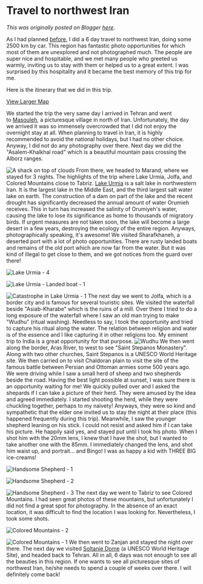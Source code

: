# Travel to northwest Iran

*This was originally posted on Blogger [here](https://photopensieve.blogspot.com/2011/09/travel-to-northwest-iran.html)*.

As I had planned [before](http://photopensieve.blogspot.com/2011/08/news.html), I did a 6 day travel to northwest Iran, doing some 2500 km by car. This region has fantastic photo opportunities for which most of them are unexplored and not photographed much. The people are super nice and hospitable, and we met many people who greeted us warmly, inviting us to stay with them or helped us to a great extent. I was surprised by this hospitality and it became the best memory of this trip for me.

Here is the itinerary that we did in this trip.

[View Larger Map](http://maps.google.com/maps?f=d\&source=embed\&saddr=tehran,+iran\&daddr=masouleh,+iran+to:Asalem,+Gilan,+Iran+to:khalkhal,+iran+to:marand,+iran+to:Sharafkhaneh,+Azarbayjan-e-Sharqi,+Iran+to:Marand,+Azarbayjan-e-Sharqi,+Iran+to:chaldoran,+iran+to:Marand,+Azarbayjan-e-Sharqi,+Iran+to:Jolfa,+Azarbayjan-e-Sharqi,+Iran+to:Marand,+Azarbayjan-e-Sharqi,+Iran+to:Khoja,+Azarbayjan-e-Sharqi,+Iran+to:Soltaniyeh,+Zanjan,+Iran+to:Tehran,+Iran\&hl=en\&geocode=Fe-tIAIdUKcQAynZ3PMfSQCOPzG8JHBWfGmz8A%3BFbjwNgIdMIfrAinVUsb0ZSMeQDFeRpy8ovn77w%3BFdiCPwIdoRDrAim5dkRn_gwfQDEEkSpEiONzTw%3BFckEPgIdCXLkAim_t7JKNOIeQDFM-tGmxmv17w%3BFR1SSgIdpGO6Aim_SsyWeM0QQDE9MfjqXHc6pg%3BFVeMRgId0Ca2AikLGa4o4-wQQDHWgqKjIkbUoA%3BFR1SSgIdpGO6Aim_SsyWeM0QQDE9MfjqXHc6pg%3BFagVVAIdFEWlAinxOAvEKoQTQDGlvDFhQwpUOQ%3BFR1SSgIdpGO6Aim_SsyWeM0QQDE9MfjqXHc6pg%3BFVUTUgIdNU-4AikDslBfU5EWQDHyo-nuD1JHpA%3BFR1SSgIdpGO6Aim_SsyWeM0QQDE9MfjqXHc6pg%3BFcYzRgIdTNLGAimNifx_PfEZQDFKYmwRnaSOsg%3BFR7uKwIdR5XoAikHtbAlWi30PzFTACkWjcijUg%3BFe-tIAIdUKcQAynZ3PMfSQCOPzG8JHBWfGmz8A\&aq=0\&sll=37.379675,47.90452\&sspn=4.958085,9.239502\&vpsrc=6\&mra=ls\&ie=UTF8\&ll=37.379675,47.90452\&spn=3.37207,7.03802\&t=m)

We started the trip the very same day I arrived in Tehran and went to [Masouleh](http://en.wikipedia.org/wiki/Masouleh), a picturesque village in north of Iran. Unfortunately, the day we arrived it was so immensely overcrowded that I did not enjoy the overnight stay at all. When planning to travel in Iran, it is highly recommended to avoid the national holidays, but I had no other choice. Anyway, I did not do any photography over there. Next day we did the "Asalem-Khalkhal road" which is a beautiful mountain pass crossing the Alborz ranges.

![A shack on top of clouds](http://farm7.static.flickr.com/6200/6159631525_9feca92134.jpg)
From there, we headed to Marand, where we stayed for 3 nights. The highlights of the trip where Lake Urmia, Jolfa, and Colored Mountains close to Tabriz.
[Lake Urmia](http://en.wikipedia.org/wiki/Lake_Urmia) is a salt lake in northwestern Iran. It is the largest lake in the Middle East, and the third largest salt water lake on earth. The construction of a dam on part of the lake and the recent drought has significantly decreased the annual amount of water Orumieh receives. This in turn has increased the salinity of Orumiyeh's water, causing the lake to lose its significance as home to thousands of migratory birds. If urgent measures are not taken soon, the lake will become a large desert in a few years, destroying the ecology of the entire region. Anyways, photographically speaking, it's awesome! We visited Sharafkhaneh, a deserted port with a lot of photo opportunities. There are rusty landed boats and remains of the old port which are now far from the water. But it was kind of illegal to get close to them, and we got notices from the guard over there!

![Lake Urmia - 4](http://farm7.static.flickr.com/6158/6165691652_d013d6e88f.jpg)

![Lake Urmia - Landed boat - 1](http://farm7.static.flickr.com/6167/6165692168_10ea3be78f.jpg)

![Catastrophe in Lake Urmia - 1](http://farm7.static.flickr.com/6152/6157778221_ee6e72f6a0.jpg)
The next day we went to Jolfa, which is a border city and is famous for several touristic sites. We visited the waterfall beside "Asiab-Kharabe" which is the ruins of a mill. Over there I tried to do a long exposure of the waterfall where I saw an old man trying to make "Wudhu" (ritual washing). Needless to say, I took the opportunity and tried to capture his ritual along the water. The relation between religion and water is of the essence and I like capturing it in other religions too. My eminent trip to India is a great opportunity for that purpose.
![Wudhu](http://farm7.static.flickr.com/6174/6168073553_4fc3e9dcfa.jpg)
We then went along the border, Aras River, to west to see "Saint Stepanos Monastery". Along with two other churches, Saint Stepanos is a UNESCO World Heritage site. We then carried on to visit Chaldoran plain to visit the site of the famous battle between Persian and Ottoman armies some 500 years ago. We were driving while I saw a small herd of sheep and two shepherds beside the road. Having the best light possible at sunset, I was sure there is an opportunity waiting for me! We quickly pulled over and I asked the shepards if I can take a picture of their herd. They were amused by the idea and agreed immediately. I started shooting the herd, while they were chuckling together, perhaps to my naivety! Anyways, they were so kind and sympathetic that the elder one invited us to stay the night at their place (this happened frequently during this trip). Meanwhile, I saw the younger shepherd leaning on his stick. I could not resist and asked him if I can take his picture. He happily said yes, and stayed put until I took his photo. When I shot him with the 20mm lens, I knew that I have the shot, but I wanted to take another one with the 85mm. I immediately changed the lens, and shot him waist up, and portrait... and Bingo! I was as happy a kid with THREE BIG ice-creams!

![Handsome Shepherd - 1](http://farm7.static.flickr.com/6159/6156217289_4563c90e61.jpg)

![Handsome Shepherd - 2](http://farm7.static.flickr.com/6169/6156216281_2a4991aa6f.jpg)

![Handsome Shepherd - 3](http://farm7.static.flickr.com/6079/6156762268_946ddf86ff.jpg)
The next day we went to Tabriz to see Colored Mountains. I had seen great photos of these mountains, but unfortunately I did not find a great spot for photography. In the absence of an exact location, it was difficult to find the location I was looking for. Nevertheless, I took some shots.

![Colored Mountains - 2](http://farm7.static.flickr.com/6157/6172304928_8bc767847c.jpg)

![Colored Mountains - 1](http://farm7.static.flickr.com/6174/6172303664_7a0d3efd69.jpg)
We then went to Zanjan and stayed the night over there. The next day we visited [Soltanie Dome](http://en.wikipedia.org/wiki/Soltaniyeh) (a UNESCO World Heritage Site), and headed back to Tehran.
All in all, 6 days was not enough to see all the beauties in this region. If one wants to see all picturesque sites of northwest Iran, he/she needs to spend a couple of weeks over there. I will definitely come back!